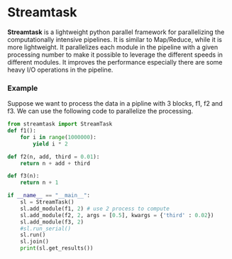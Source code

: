 # Streamtask
**Streamtask** is a lightweight python parallel framework for parallelizing the computationally intensive pipelines. It is similar to Map/Reduce, while it is more lightweight. It parallelizes each module in the pipeline with a given processing number to make it possible to leverage the different speeds in different modules. It improves the performance especially there are some heavy I/O operations in the pipeline.

### Example
Suppose we want to process the data in a pipline with 3 blocks, f1, f2 and f3. We can use the following code to  parallelize the processing.

``` python
from streamtask import StreamTask
def f1():
    for i in range(1000000):
        yield i * 2

def f2(n, add, third = 0.01):
    return n + add + third

def f3(n):
    return n + 1

if __name__ == "__main__":
    sl = StreamTask()
    sl.add_module(f1, 2) # use 2 process to compute
    sl.add_module(f2, 2, args = [0.5], kwargs = {'third' : 0.02})
    sl.add_module(f3, 2)
    #sl.run_serial()
    sl.run()
    sl.join()
    print(sl.get_results())
```

